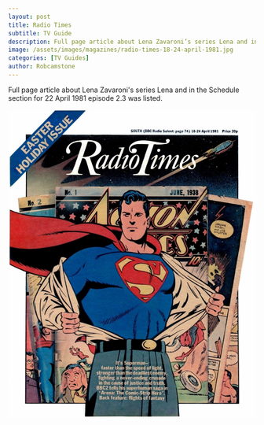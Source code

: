 ```yaml
---
layout: post
title: Radio Times
subtitle: TV Guide
description: Full page article about Lena Zavaroni’s series Lena and in the Schedule section for 22 April 1981 episode 2.3 was listed.
image: /assets/images/magazines/radio-times-18-24-april-1981.jpg
categories: [TV Guides]
author: Robcamstone
---
```


Full page article about Lena Zavaroni's series Lena and in the Schedule section for 22 April 1981 episode 2.3 was listed.

![](/assets/images/magazines/radio-times-18-24-april-1981.jpg)

